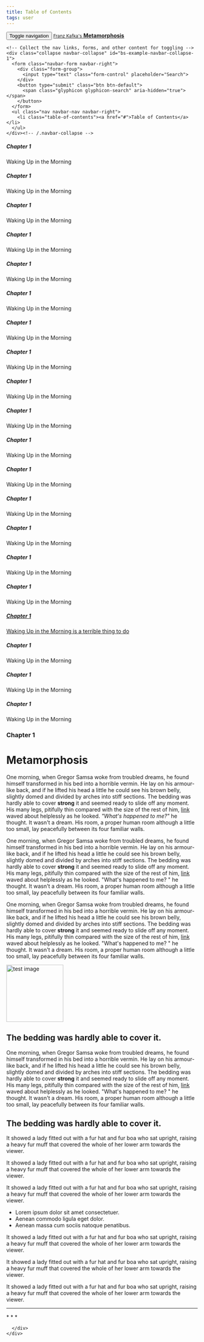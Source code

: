 ```yaml
---
title: Table of Contents
tags: user
---
```


<link rel="stylesheet" href="/assets/css/tablecon.sass">
<script src="/assets/js/tablecont.js"/></script>

   
<nav class="navbar navbar-default navbar-fixed-top">
<div class="container-fluid">
    <!-- Brand and toggle get grouped for better mobile display -->
    <div class="navbar-header">
      <button type="button" class="navbar-toggle collapsed" data-toggle="collapse" data-target="#bs-example-navbar-collapse-1" aria-expanded="false">
        <span class="sr-only">Toggle navigation</span>
        <span class="icon-bar"></span>
        <span class="icon-bar"></span>
        <span class="icon-bar"></span>
      </button>
      <a class="navbar-brand" href="#">
        <small>Franz Kafka's</small>
        <strong>Metamorphosis</strong>
      </a>
    </div>

    <!-- Collect the nav links, forms, and other content for toggling -->
    <div class="collapse navbar-collapse" id="bs-example-navbar-collapse-1">
      <form class="navbar-form navbar-right">
        <div class="form-group">
          <input type="text" class="form-control" placeholder="Search">
        </div>
        <button type="submit" class="btn btn-default">
          <span class="glyphicon glyphicon-search" aria-hidden="true"></span>
        </button>
      </form>
      <ul class="nav navbar-nav navbar-right">
        <li class="table-of-contents"><a href="#">Table of Contents</a></li>
      </ul>      
    </div><!-- /.navbar-collapse -->
  </div><!-- /.container-fluid -->
  <div class="row hidden table-of-contents">
    <div class="container">
      <div class="chapter col-md-2">
        <h5>Chapter 1</h5>
        <p>Waking Up in the Morning</p>
      </div>
      <div class="chapter col-md-2">
        <h5>Chapter 1</h5>
        <p>Waking Up in the Morning</p>
      </div>
      <div class="chapter col-md-2">
        <h5>Chapter 1</h5>
        <p>Waking Up in the Morning</p>
      </div>
      <div class="chapter col-md-2">
        <h5>Chapter 1</h5>
        <p>Waking Up in the Morning</p>
      </div>
      <div class="chapter col-md-2">
        <h5>Chapter 1</h5>
        <p>Waking Up in the Morning</p>
      </div>    
      <div class="chapter col-md-2">
        <h5>Chapter 1</h5>
        <p>Waking Up in the Morning</p>
      </div>
      <div class="chapter col-md-2">
        <h5>Chapter 1</h5>
        <p>Waking Up in the Morning</p>
      </div>
      <div class="chapter col-md-2">
        <h5>Chapter 1</h5>
        <p>Waking Up in the Morning</p>
      </div>
      <div class="chapter col-md-2">
        <h5>Chapter 1</h5>
        <p>Waking Up in the Morning</p>
      </div>
     <div class="chapter col-md-2">
        <h5>Chapter 1</h5>
        <p>Waking Up in the Morning</p>
      </div>
      <div class="chapter col-md-2">
        <h5>Chapter 1</h5>
        <p>Waking Up in the Morning</p>
      </div>
      <div class="chapter col-md-2">
        <h5>Chapter 1</h5>
        <p>Waking Up in the Morning</p>
      </div>
      <div class="chapter col-md-2">
        <h5>Chapter 1</h5>
        <p>Waking Up in the Morning</p>
      </div>
      <div class="chapter col-md-2">
        <h5>Chapter 1</h5>
        <p>Waking Up in the Morning</p>
      </div>    
      <div class="chapter col-md-2">
        <h5>Chapter 1</h5>
        <p>Waking Up in the Morning</p>
      </div>
      <div class="chapter col-md-2">
        <h5>Chapter 1</h5>
        <p>Waking Up in the Morning</p>
      </div>
      <div class="chapter col-md-2">
        <a href="#">
          <h5>Chapter 1</h5>
          <p>Waking Up in the Morning is a terrible thing to do</p>
        </a>
      </div>
      <div class="chapter col-md-2">
        <h5>Chapter 1</h5>
        <p>Waking Up in the Morning</p>
      </div>  
     <div class="chapter col-md-2">
        <h5>Chapter 1</h5>
        <p>Waking Up in the Morning</p>
      </div>
      <div class="chapter col-md-2">
        <h5>Chapter 1</h5>
        <p>Waking Up in the Morning</p>
      </div>      
    </div>
  </div>
</nav>

<div class="bgimg"></div> 

<div class="container pages">  
  <div class="row">
    <div class="col-md-10 page">
      <div class="page-border">
<h3>Chapter 1</h3>
<h1>Metamorphosis</h1>
      
<p class="first">One morning, when Gregor Samsa woke from troubled 
dreams, he found himself transformed in his bed into 
a horrible vermin. He lay on his armour-like back, 
and if he lifted his head a little he could see his 
brown belly, slightly domed and divided by arches into 
stiff sections. The bedding was hardly able to cover 
<strong>strong</strong> it and seemed ready to slide 
off any moment. His many legs, pitifully thin 
compared with the size of the rest of him, 
<a class="external ext" href="#">link</a> waved about 
  helplessly as he looked. <em>"What's happened to me?"</em> he 
thought. It wasn't a dream. His room, a proper human 
room although a little too small, lay peacefully 
between its four familiar walls.</p>

<p>One morning, when Gregor Samsa woke from troubled 
dreams, he found himself transformed in his bed into 
a horrible vermin. He lay on his armour-like back, 
and if he lifted his head a little he could see his 
brown belly, slightly domed and divided by arches into 
stiff sections. The bedding was hardly able to cover 
<strong>strong</strong> it and seemed ready to slide 
off any moment. His many legs, pitifully thin 
compared with the size of the rest of him, 
<a class="external ext" href="#">link</a> waved about 
helplessly as he looked. "What's happened to me? " he 
thought. It wasn't a dream. His room, a proper human 
room although a little too small, lay peacefully 
between its four familiar walls.</p>
      
<p>One morning, when Gregor Samsa woke from troubled 
dreams, he found himself transformed in his bed into 
a horrible vermin. He lay on his armour-like back, 
and if he lifted his head a little he could see his 
brown belly, slightly domed and divided by arches into 
stiff sections. The bedding was hardly able to cover 
<strong>strong</strong> it and seemed ready to slide 
off any moment. His many legs, pitifully thin 
compared with the size of the rest of him, 
<a class="external ext" href="#">link</a> waved about 
helplessly as he looked. "What's happened to me? " he 
thought. It wasn't a dream. His room, a proper human 
room although a little too small, lay peacefully 
between its four familiar walls.</p>

<img  src="http://www.homepestcontrol.com/files/2013/12/american-cockroach.jpg" alt="test image" class="pull-left img-circle" style="width: 150px; height: 150px">      
      
<h2>The bedding was hardly able to cover it.</h2>

<p>One morning, when Gregor Samsa woke from troubled 
dreams, he found himself transformed in his bed into 
a horrible vermin. He lay on his armour-like back, 
and if he lifted his head a little he could see his 
brown belly, slightly domed and divided by arches into 
stiff sections. The bedding was hardly able to cover 
<strong>strong</strong> it and seemed ready to slide 
off any moment. His many legs, pitifully thin 
compared with the size of the rest of him, 
<a class="external ext" href="#">link</a> waved about 
helplessly as he looked. "What's happened to me? " he 
thought. It wasn't a dream. His room, a proper human 
room although a little too small, lay peacefully 
between its four familiar walls.</p>

<h2>The bedding was hardly able to cover it.</h2>

<p>It showed a lady fitted out with a fur hat and fur 
boa who sat upright, raising a heavy fur muff that 
covered the whole of her lower arm towards the 
viewer.</p>

<p>It showed a lady fitted out with a fur hat and fur 
boa who sat upright, raising a heavy fur muff that 
covered the whole of her lower arm towards the 
viewer.</p>

<p>It showed a lady fitted out with a fur hat and fur 
boa who sat upright, raising a heavy fur muff that 
covered the whole of her lower arm towards the 
viewer.</p> 

<ul>
  <li>Lorem ipsum dolor sit amet consectetuer.</li>
  <li>Aenean commodo ligula eget dolor.</li>
  <li>Aenean massa cum sociis natoque penatibus.</li>
</ul>

<p>It showed a lady fitted out with a fur hat and fur 
boa who sat upright, raising a heavy fur muff that 
covered the whole of her lower arm towards the 
viewer.</p>


<p>It showed a lady fitted out with a fur hat and fur 
boa who sat upright, raising a heavy fur muff that 
covered the whole of her lower arm towards the 
viewer.</p>

<!--
<table class="table">
  <tr>
    <th>Entry Header 1</th>
    <th>Entry Header 2</th>
    <th>Entry Header 3</th>
  </tr>
  <tr>
    <td>Entry First Line 1</td>
    <td>Entry First Line 2</td>
    <td>Entry First Line 3</td>
  </tr>
  <tr>
    <td>Entry Line 1</td>
    <td>Entry Line 2</td>
    <td>Entry Line 3</td>
  </tr>
  <tr>
    <td>Entry Last Line 1</td>
    <td>Entry Last Line 2</td>
    <td>Entry Last Line 3</td>
  </tr>
</table>
-->


<p>It showed a lady fitted out with a fur hat and fur 
boa who sat upright, raising a heavy fur muff that 
covered the whole of her lower arm towards the 
viewer.</p>

  <hr />    
  <p class="footer">
    * * *
  </p>      

      </div>    
    </div>
  </div>
</div>
